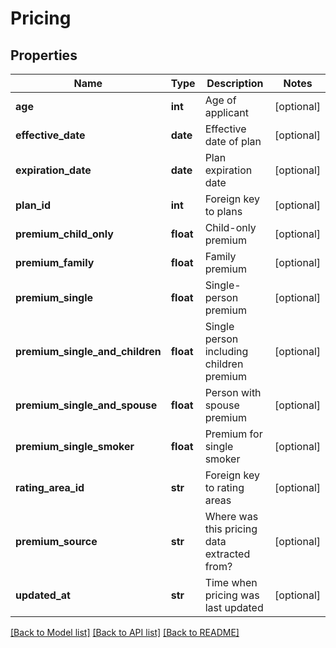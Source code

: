 # Pricing

## Properties
Name | Type | Description | Notes
------------ | ------------- | ------------- | -------------
**age** | **int** | Age of applicant | [optional] 
**effective_date** | **date** | Effective date of plan | [optional] 
**expiration_date** | **date** | Plan expiration date | [optional] 
**plan_id** | **int** | Foreign key to plans | [optional] 
**premium_child_only** | **float** | Child-only premium | [optional] 
**premium_family** | **float** | Family premium | [optional] 
**premium_single** | **float** | Single-person premium | [optional] 
**premium_single_and_children** | **float** | Single person including children premium | [optional] 
**premium_single_and_spouse** | **float** | Person with spouse premium | [optional] 
**premium_single_smoker** | **float** | Premium for single smoker | [optional] 
**rating_area_id** | **str** | Foreign key to rating areas | [optional] 
**premium_source** | **str** | Where was this pricing data extracted from? | [optional] 
**updated_at** | **str** | Time when pricing was last updated | [optional] 

[[Back to Model list]](../README.md#documentation-for-models) [[Back to API list]](../README.md#documentation-for-api-endpoints) [[Back to README]](../README.md)


